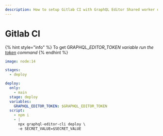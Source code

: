 ```yaml
---
description: How to setup Gitlab CI with GraphQL Editor Shared worker deployment
---
```


# Gitlab CI

{% hint style="info" %}
To get GRAPHQL\__EDITOR_TOKEN variable run the_ [_token_](/docs/tools/untitled/cloud/deploy-from-repo-using-cli/github-actions/) _command_
{% endhint %}

```yaml
image: node:14

stages:
  - deploy

deploy:
  only:
    - main
  stage: deploy
  variables:
    GRAPHQL_EDITOR_TOKEN: $GRAPHQL_EDITOR_TOKEN
  script:
    - npm i
    - |
      npx graphql-editor-cli deploy \
      -e SECRET_VALUE=$SECRET_VALUE
```
